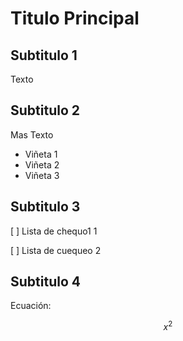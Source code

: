 # Titulo Principal 
## Subtitulo 1

Texto

## Subtitulo 2

Mas Texto

* Viñeta 1
* Viñeta 2
* Viñeta 3

## Subtitulo 3


[ ] Lista de chequo1 1

[ ] Lista de cuequeo 2

## Subtitulo 4

Ecuación:

$$x^2$$
